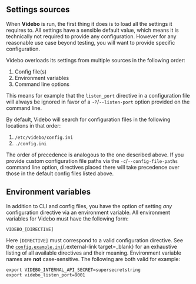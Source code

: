 ## Settings sources

When **Videbo** is run, the first thing it does is to load all the settings it requires to. All settings have a sensible default value, which means it is technically not required to provide any configuration. However for any reasonable use case beyond testing, you will want to provide specific configuration.

Videbo overloads its settings from multiple sources in the following order:

1. Config file(s)
2. Environment variables
3. Command line options

This means for example that the `listen_port` directive in a configuration file will always be ignored in favor of a `-P`/`--listen-port` option provided on the command line.

By default, Videbo will search for configuration files in the following locations in that order:

1. `/etc/videbo/config.ini`
2. `./config.ini`

The order of precedence is analogous to the one described above. If you provide custom configuration file paths via the `-c`/`--config-file-paths` command line option, directives placed there will take precedence over those in the default config files listed above.

## Environment variables

In addition to CLI and config files, you have the option of setting _any_ configuration directive via an environment variable. All environment variables for Videbo must have the following form:
```
VIDEBO_[DIRECTIVE]
```

Here `[DIRECTIVE]` must correspond to a valid configuration directive. See the [`config.example.ini`](https://github.com/innocampus/videbo/blob/master/config.example.ini){.external-link target=_blank} for an exhaustive listing of all available directives and their meaning. Environment variable names are **not** case-sensitive. The following are both valid for example:
```shell
export VIDEBO_INTERNAL_API_SECRET=supersecretstring
export videbo_listen_port=9001
```
